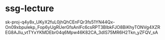 # ssg-lecture

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
